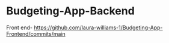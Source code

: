 # Budgeting-App-Backend
Front end- https://github.com/laura-williams-1/Budgeting-App-Frontend/commits/main
